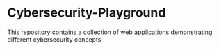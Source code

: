 # Cybersecurity-Playground
This repository contains a collection of web applications demonstrating different cybersecurity concepts.
